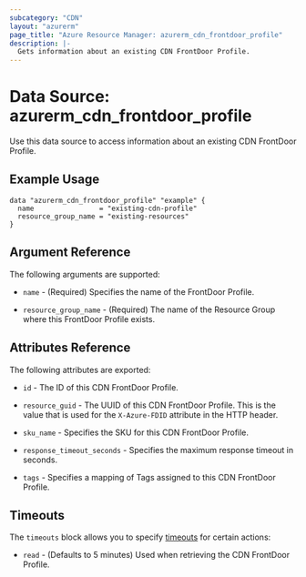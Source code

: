 ```yaml
---
subcategory: "CDN"
layout: "azurerm"
page_title: "Azure Resource Manager: azurerm_cdn_frontdoor_profile"
description: |-
  Gets information about an existing CDN FrontDoor Profile.
---
```


# Data Source: azurerm_cdn_frontdoor_profile

Use this data source to access information about an existing CDN FrontDoor Profile.

## Example Usage

```hcl
data "azurerm_cdn_frontdoor_profile" "example" {
  name                = "existing-cdn-profile"
  resource_group_name = "existing-resources"
}
```

## Argument Reference

The following arguments are supported:

* `name` - (Required) Specifies the name of the FrontDoor Profile.

* `resource_group_name` - (Required) The name of the Resource Group where this FrontDoor Profile exists.

## Attributes Reference

The following attributes are exported:

* `id` - The ID of this CDN FrontDoor Profile.

* `resource_guid` - The UUID of this CDN FrontDoor Profile. This is the value that is used for the `X-Azure-FDID` attribute in the HTTP header.

* `sku_name` - Specifies the SKU for this CDN FrontDoor Profile.

* `response_timeout_seconds` - Specifies the maximum response timeout in seconds.

* `tags` - Specifies a mapping of Tags assigned to this CDN FrontDoor Profile.

## Timeouts

The `timeouts` block allows you to specify [timeouts](https://www.terraform.io/language/resources/syntax#operation-timeouts) for certain actions:

* `read` - (Defaults to 5 minutes) Used when retrieving the CDN FrontDoor Profile.
